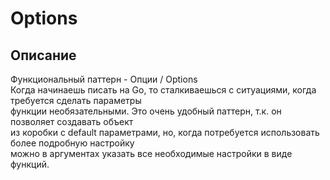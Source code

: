 # Options

## Описание
Функциональный паттерн - Опции / Options  
Когда начинаешь писать на Go, то сталкиваешься с ситуациями, когда требуется сделать параметры  
функции необязательными. Это очень удобный паттерн, т.к. он позволяет создавать объект  
из коробки с default параметрами, но, когда потребуется использовать более подробную настройку  
можно в аргументах указать все необходимые настройки в виде функций.
